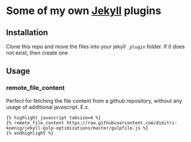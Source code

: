 # Some of my own [Jekyll](http://jekyllrb.com/) plugins

## Installation

Clone this repo and move the files into your jekyll `_plugin` folder. If it does not exist, then create one

## Usage

### remote_file_content

Perfect for fetching the file content from a github repository, without any usage of additional javascript. E.x.

```
{% highlight javascript tabsize=4 %}
{% remote_file_content https://raw.githubusercontent.com/dimitri-koenig/jekyll-gulp-optimizations/master/gulpfile.js %}
{% endhighlight %}
```
